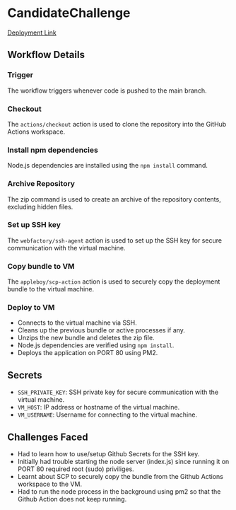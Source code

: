 # CandidateChallenge
[Deployment Link](http://20.2.74.69/sayHello)

## Workflow Details

### Trigger
The workflow triggers whenever code is pushed to the main branch.

### Checkout 
The `actions/checkout` action is used to clone the repository into the GitHub Actions workspace.

### Install npm dependencies
Node.js dependencies are installed using the `npm install` command.

### Archive Repository
The zip command is used to create an archive of the repository contents, excluding hidden files.

### Set up SSH key
The `webfactory/ssh-agent` action is used to set up the SSH key for secure communication with the virtual machine.

### Copy bundle to VM
The `appleboy/scp-action` action is used to securely copy the deployment bundle to the virtual machine.

### Deploy to VM
- Connects to the virtual machine via SSH.
- Cleans up the previous bundle or active processes if any.
- Unzips the new bundle and deletes the zip file.
- Node.js dependencies are verified using `npm install`.
- Deploys the application on PORT 80 using PM2.

## Secrets
- `SSH_PRIVATE_KEY`: SSH private key for secure communication with the virtual machine.
- `VM_HOST`: IP address or hostname of the virtual machine.
- `VM_USERNAME`: Username for connecting to the virtual machine.

## Challenges Faced
- Had to learn how to use/setup Github Secrets for the SSH key.
- Initially had trouble starting the node server (index.js) since running it on PORT 80 required root (sudo) priviliges.
- Learnt about SCP to securely copy the bundle from the Github Actions workspace to the VM.
- Had to run the node process in the background using pm2 so that the Github Action does not keep running.